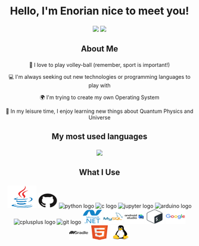 <h1 align="center">Hello, I'm Enorian nice to meet you!</h1>

###

<div align="center">
  <img src="https://github-readme-stats.vercel.app/api?username=En0ri4n&count_private=true&theme=blue-green&include_all_commits=true&PAT_1=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">
  <img src="https://github-readme-activity-graph.vercel.app/graph?username=En0ri4n&theme=github-compact">
</div>

###

<h2 align="center">About Me</h1>

###

<div align="center">
  <p>🏐 I love to play volley-ball (remember, sport is important!)</p>
  <p>💻 I'm always seeking out new technologies or programming languages to play with</p>
  <p>🌍 I'm trying to create my own Operating System</p>
  <p>💫 In my leisure time, I enjoy learning new things about Quantum Physics and Universe</p>
</div>

###

<h2 align="center">My most used languages</h1>

###

<div align="center">
  <img src="https://github-readme-stats.vercel.app/api/top-langs/?username=En0ri4n&layout=compact&theme=gotham&PAT_1=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">
</div>

<h2 align="center">What I Use</h2>

###

<div align="center">
  <img src="https://raw.githubusercontent.com/devicons/devicon/v2.15.1/icons/java/java-original.svg" height="60" width="78" alt="python logo"  />
  <img src="https://raw.githubusercontent.com/devicons/devicon/v2.15.1/icons/github/github-original.svg" height="40" width="52" alt="python logo"  />
  <img src="https://cdn.jsdelivr.net/gh/devicons/devicon/icons/python/python-original.svg" height="40" width="52" alt="python logo"  />
  <img src="https://cdn.jsdelivr.net/gh/devicons/devicon/icons/c/c-plain.svg" height="40" width="52" alt="c logo"  />
  <img src="https://cdn.jsdelivr.net/gh/devicons/devicon/icons/jupyter/jupyter-original-wordmark.svg" height="40" width="52" alt="jupyter logo"  />
  <img src="https://cdn.jsdelivr.net/gh/devicons/devicon/icons/arduino/arduino-original-wordmark.svg" height="40" width="52" alt="arduino logo"  />
  <img src="https://cdn.jsdelivr.net/gh/devicons/devicon/icons/cplusplus/cplusplus-plain.svg" height="40" width="52" alt="cplusplus logo"  />
  <img src="https://cdn.jsdelivr.net/gh/devicons/devicon/icons/git/git-plain.svg" height="40" width="52" alt="git logo"  />
  <img src="https://raw.githubusercontent.com/devicons/devicon/v2.15.1/icons/dot-net/dot-net-plain-wordmark.svg" height="40" width="52" alt="dotnet logo"  />
  <img src="https://raw.githubusercontent.com/devicons/devicon/v2.15.1/icons/mysql/mysql-original-wordmark.svg" height="40" width="52" alt="mysql logo"  />
  <img src="https://raw.githubusercontent.com/devicons/devicon/v2.15.1/icons/androidstudio/androidstudio-original-wordmark.svg" height="40" width="52" alt="android studio logo"  />
  <img src="https://raw.githubusercontent.com/devicons/devicon/v2.15.1/icons/bash/bash-original.svg" height="40" width="52" alt="bash logo"  />
  <img src="https://github.com/devicons/devicon/blob/v2.15.1/icons/google/google-original-wordmark.svg" height="40" width="52" alt="google logo"  />  
  <img src="https://raw.githubusercontent.com/devicons/devicon/v2.15.1/icons/gradle/gradle-plain-wordmark.svg" height="40" width="52" alt="gradle logo"  />
  <img src="https://raw.githubusercontent.com/devicons/devicon/v2.15.1/icons/html5/html5-original.svg" height="40" width="52" alt="html5 logo"  />
  <img src="https://raw.githubusercontent.com/devicons/devicon/v2.15.1/icons/linux/linux-original.svg" height="40" width="52" alt="linux logo"  />
</div>
